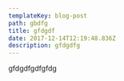 ```yaml
---
templateKey: blog-post
path: gbdfg
title: gfdgdf
date: 2017-12-14T12:19:48.836Z
description: gfdgdfg
---
```

gfdgdfgdfgfdg
